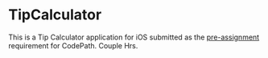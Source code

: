 # TipCalculator

This is a Tip Calculator application for iOS submitted as the [pre-assignment](https://gist.github.com/arfsft/tip) requirement for CodePath.
Couple Hrs.
